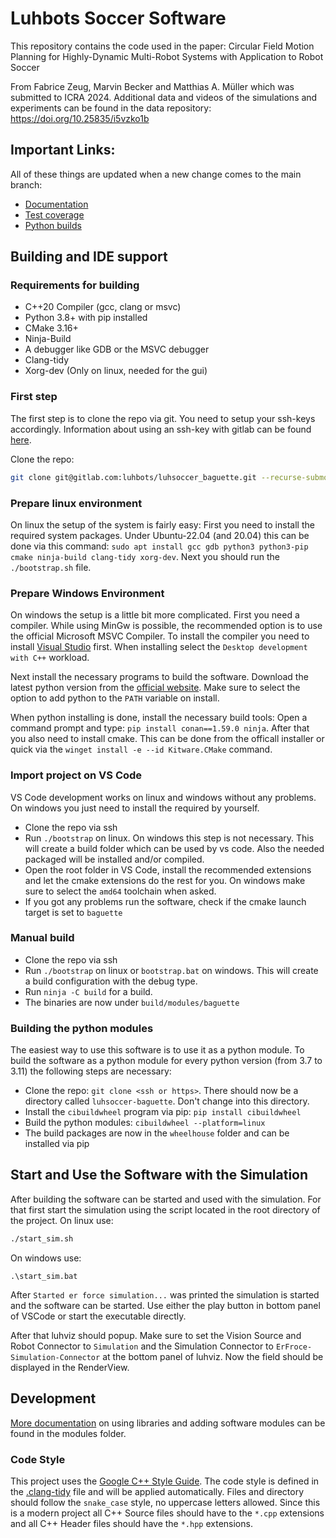 # Luhbots Soccer Software

This repository contains the code used in the paper: Circular Field Motion Planning for Highly-Dynamic Multi-Robot Systems with Application to Robot Soccer

From Fabrice Zeug, Marvin Becker and Matthias A. Müller
which was submitted to ICRA 2024. 
Additional data and videos of the simulations and experiments can be found in the data repository: https://doi.org/10.25835/i5vzko1b

## Important Links:
All of these things are updated when a new change comes to the main branch:
 - [Documentation](https://software.luhbots-hannover.de/)
 - [Test coverage](https://software.luhbots-hannover.de/test_coverage.html)
 - [Python builds](https://gitlab.com/luhbots/luhsoccer_baguette/-/jobs/artifacts/main/browse/wheelhouse?job=build-python-modules)

## Building and IDE support

### Requirements for building

- C++20 Compiler (gcc, clang or msvc)
- Python 3.8+ with pip installed
- CMake 3.16+
- Ninja-Build
- A debugger like GDB or the MSVC debugger
- Clang-tidy
- Xorg-dev (Only on linux, needed for the gui)

### First step
The first step is to clone the repo via git. You need to setup your ssh-keys accordingly. Information about using an ssh-key with gitlab can be found [here](https://docs.gitlab.com/ee/user/ssh.html).

Clone the repo:
```sh
git clone git@gitlab.com:luhbots/luhsoccer_baguette.git --recurse-submodules
```

### Prepare linux environment

On linux the setup of the system is fairly easy: First you need to install the required system packages. Under Ubuntu-22.04 (and 20.04) this can be done via this command: `sudo apt install gcc gdb python3 python3-pip cmake ninja-build clang-tidy xorg-dev`. Next you should run the `./bootstrap.sh` file.

### Prepare Windows Environment

On windows the setup is a little bit more complicated. First you need a compiler. While using MinGw is possible, the recommended option is to use the official Microsoft MSVC Compiler. To install the compiler you need to install [Visual Studio]() first. When installing select the `Desktop development with C++` workload.

Next install the necessary programs to build the software. Download the latest python version from the [official website](https://www.python.org/downloads/). Make sure to select the option to add python to the `PATH` variable on install.

When python installing is done, install the necessary build tools: Open a command prompt and type: `pip install conan==1.59.0 ninja`. After that you also need to install cmake. This can be done from the officall installer or quick via the `winget install -e --id Kitware.CMake` command.

### Import project on VS Code

VS Code development works on linux and windows without any problems. On windows you just need to install the required by yourself.

- Clone the repo via ssh
- Run `./bootstrap` on linux. On windows this step is not necessary. This will create a build folder which can be used by vs code. Also the needed packaged will be installed and/or compiled.
- Open the root folder in VS Code, install the recommended extensions and let the cmake extensions do the rest for you. On windows make sure to select the `amd64` toolchain when asked.
- If you got any problems run the software, check if the cmake launch target is set to `baguette`

### Manual build

- Clone the repo via ssh
- Run `./bootstrap` on linux or `bootstrap.bat` on windows. This will create a build configuration with the debug type.
- Run `ninja -C build` for a build.
- The binaries are now under `build/modules/baguette`

### Building the python modules

The easiest way to use this software is to use it as a python module. To build the software as a python module for every python version (from 3.7 to 3.11) the following steps are necessary:
- Clone the repo: `git clone <ssh or https>`. There should now be a directory called `luhsoccer-baguette`. Don't change into this directory.
- Install the `cibuildwheel` program via pip: `pip install cibuildwheel`
- Build the python modules: `cibuildwheel --platform=linux`
- The build packages are now in the `wheelhouse` folder and can be installed via pip

## Start and Use the Software with the Simulation
After building the software can be started and used with the simulation. For that first start the simulation using the script located in the root directory of the project. On linux use:
```sh
./start_sim.sh
```
On windows use:
```
.\start_sim.bat
```
After `Started er force simulation...` was printed the simulation is started and the software can be started.
Use either the play button in bottom panel of VSCode or start the executable directly. 

After that luhviz should popup. Make sure to set the Vision Source and Robot Connector to `Simulation` and the Simulation Connector to `ErFroce-Simulation-Connector` at the bottom panel of luhviz. Now the field should be displayed in the RenderView.

## Development

[More documentation](modules/README.md) on using libraries and adding software modules can be found in the modules folder.

### Code Style

This project uses the [Google C++ Style Guide](https://google.github.io/styleguide/cppguide.html). The code style is defined in the [.clang-tidy](.clang-tidy) file and will be applied automatically. Files and directory should follow the `snake_case` style, no uppercase letters allowed. Since this is a modern project all C++ Source files should have to the `*.cpp` extensions and all C++ Header files should have the `*.hpp` extensions.

<!-- @subpage modules_page -->
<!-- @subpage configs
@subpage include_module
@subpage external_depends
@subpage tests -->
